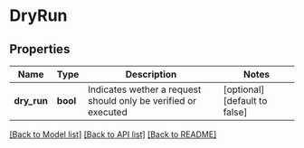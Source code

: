 # DryRun

## Properties
Name | Type | Description | Notes
------------ | ------------- | ------------- | -------------
**dry_run** | **bool** | Indicates wether a request should only be verified or executed | [optional] [default to false]

[[Back to Model list]](../README.md#documentation-for-models) [[Back to API list]](../README.md#documentation-for-api-endpoints) [[Back to README]](../README.md)


